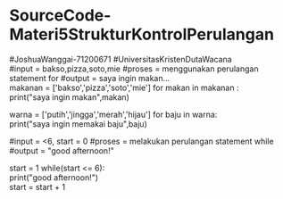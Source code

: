 # SourceCode-Materi5StrukturKontrolPerulangan
#JoshuaWanggai-71200671 #UniversitasKristenDutaWacana  
#input = bakso,pizza,soto,mie 
#proses = menggunakan perulangan statement for 
#output = saya ingin makan...  
makanan = ['bakso','pizza','soto','mie'] 
for makan in makanan :     
print("saya ingin makan",makan)   

warna = ['putih','jingga','merah','hijau'] 
for baju in warna:     
print("saya ingin memakai baju",baju)   

#input = &lt;6, start = 0 
#proses = melakukan perulangan statement while 
#output = "good afternoon!"  

start = 1 
while(start &lt;= 6):     
print("good afternoon!")     
start = start + 1

